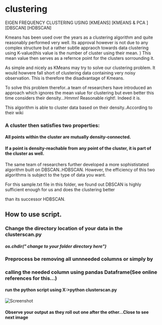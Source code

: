 # clustering
EIGEN FREQUENCY CLUSTERING USING [KMEANS] [KMEANS &amp; PCA ] [DBSCAN] [HDBSCAN]

Kmeans has been used over the years as a clustering algorithm and quite reasonably performed very well. 
Its approval however is not due to any complex structure but a rather subtle appraoch towards data clustering using K-value(this value 
is the number of cluster using their mean. ) This mean value then serves as a refernce point for the clusters sorrounding it.

As simple and nicely as KMeans may try to solve our clustering problem. It would howvere fall short of clustering data
containing very noisy observation. This is therefore the disadvantage of Kmeans.

To solve this problem therefor..a team of researchers have introduced an approach which ignores the mean value for clustering but
even better this time considers their density...Hmmn! Reasonable right!. Indeed it is.

This algorithm is able to cluster data based on their density..According to their wiki

### A cluster then satisfies two properties:

#### All points within the cluster are mutually density-connected.
#### If a point is density-reachable from any point of the cluster, it is part of the cluster as well.

The same team of researchers further developed a more sophististated algorithm built on DBSCAN..HDBSCAN. 
However, the efficiency of this two algorithms is subject to the type of data you want.

For this sample.txt file in this folder, we found out DBSCAN is highly sufficient enough for us and does the clustering better

than its successor HDBSCAN.

## How to use script.

### Change the directory location of your data in the clusterscan.py
##### os.chdir(" change to your folder directory here")

### Preprocess be removing all unnneeded columns or simply by
### calling the needed column using pandas Dataframe(See online references for this...)

#### run the python script using X:>python clusterscan.py

![Screenshot](images/Figure_1-3.png.png)


#### Observe your output as they roll out one after the other...Close to see next image
